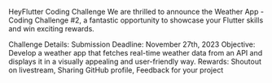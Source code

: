 HeyFlutter Coding Challenge
We are thrilled to announce the Weather App - Coding Challenge #2, a fantastic opportunity to showcase your Flutter skills and win exciting rewards.

Challenge Details:
    Submission Deadline: November 27th, 2023
    Objective: Develop a weather app that fetches real-time weather data from an API and displays it in a visually appealing and user-friendly way.
    Rewards: Shoutout on livestream, Sharing GitHub profile, Feedback for your project
